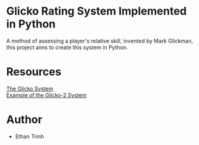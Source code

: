 # Glicko Rating System Implemented in Python
A method of assessing a player's relative skill, invented by Mark Glickman, this project aims to create this system in Python.

# Resources
[The Glicko System](http://www.glicko.net/glicko/glicko.pdf)  
[Example of the Glicko-2 System](http://www.glicko.net/glicko/glicko2.pdf)

# Author
* Ethan Trinh